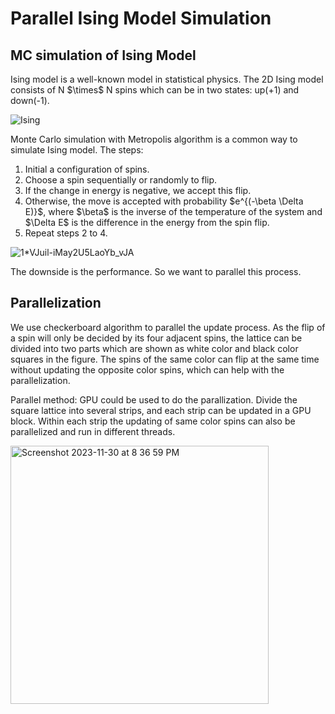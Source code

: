 # Parallel Ising Model Simulation

## MC simulation of Ising Model
<p>Ising model is a well-known model in statistical physics. The 2D Ising model consists of N $\times$ N spins which can be in two states: up(+1) and down(-1).</p>

  ![Ising](https://github.com/yuqiwang123/parallel-ising-model/assets/89886045/c79e1ab2-5a5e-4ca8-b3ef-3baa4345e0f4)

<p>Monte Carlo simulation with Metropolis algorithm is a common way to simulate Ising model. The steps:</p>
<ol>
<li>Initial a configuration of spins.</li>
<li>Choose a spin sequentially or randomly to flip.</li>
<li>If the change in energy is negative, we accept this flip.</li>
<li>Otherwise, the move is accepted with probability $e^{(-\beta \Delta E)}$, where $\beta$ is the inverse of the temperature of the system and $\Delta E$ is the difference in the energy from the spin flip.</li>
<li>Repeat steps 2 to 4.</li>
</ol>    

![1*VJuil-iMay2U5LaoYb_vJA](https://github.com/yuqiwang123/parallel-ising-model/assets/89886045/c075f4ec-7904-40f5-bf4d-7b6da531baca)


The downside is the performance. So we want to parallel this process.

## Parallelization
We use checkerboard algorithm to parallel the update process. As the flip of a spin will only be decided by its four adjacent spins, the lattice can be divided into two parts which are shown as white color and black color squares in the figure. The spins of the same color can flip at the same time without updating the opposite color spins, which can help with the parallelization. 

Parallel method: GPU could be used to do the parallization. Divide the square lattice into several strips, and each strip can be updated in a GPU block. Within each strip the updating of same color spins can also be parallelized and run in different threads.

<img width="413" alt="Screenshot 2023-11-30 at 8 36 59 PM" src="https://github.com/yuqiwang123/parallel-ising-model/assets/89886045/11538cfb-68af-45b1-91c2-2572f6a756fa">
